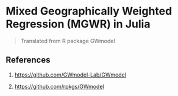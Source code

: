 
# Mixed Geographically Weighted Regression (MGWR) in Julia

> Translated from R package GWmodel


## References

1. <https://github.com/GWmodel-Lab/GWmodel>

2. <https://github.com/rpkgs/GWmodel>
